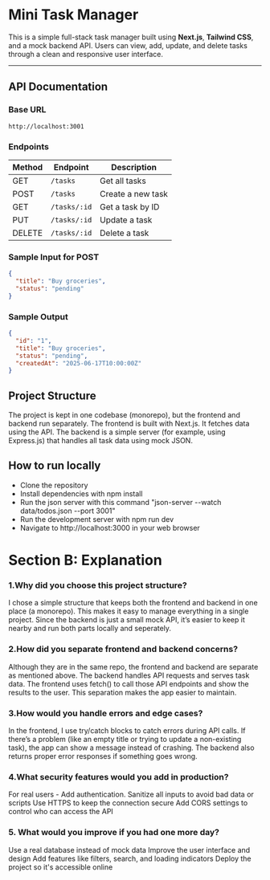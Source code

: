 # Mini Task Manager

This is a simple full-stack task manager built using **Next.js**, **Tailwind CSS**, and a mock backend API. Users can view, add, update, and delete tasks through a clean and responsive user interface.

---

## API Documentation

### Base URL
```http://localhost:3001```


### Endpoints

| Method | Endpoint         | Description            |
|--------|------------------|------------------------|
| GET    | `/tasks`         | Get all tasks          |
| POST   | `/tasks`         | Create a new task      |
| GET    | `/tasks/:id`     | Get a task by ID       |
| PUT    | `/tasks/:id`     | Update a task          |
| DELETE | `/tasks/:id`     | Delete a task          |

### Sample Input for POST

```json
{
  "title": "Buy groceries",
  "status": "pending"
}
```
### Sample Output
```json
{
  "id": "1",
  "title": "Buy groceries",
  "status": "pending",
  "createdAt": "2025-06-17T10:00:00Z"
}
```

## Project Structure
The project is kept in one codebase (monorepo), but the frontend and backend run separately.
The frontend is built with Next.js. It fetches data using the API.
The backend is a simple server (for example, using Express.js) that handles all task data using mock JSON.

## How to run locally
- Clone the repository
- Install dependencies with npm install
- Run the json server with this command "json-server --watch data/todos.json --port 3001"
- Run the development server with npm run dev
- Navigate to http://localhost:3000 in your web browser



# Section B: Explanation
### 1.Why did you choose this project structure?
I chose a simple structure that keeps both the frontend and backend in one place (a monorepo). This makes it easy to manage everything in a single project. Since the backend is just a small mock API, it’s easier to keep it nearby and run both parts locally and seperately.

### 2.How did you separate frontend and backend concerns?
Although they are in the same repo, the frontend and backend are separate as mentioned above. The backend handles API requests and serves task data. The frontend uses fetch() to call those API endpoints and show the results to the user. This separation makes the app easier to maintain.

### 3.How would you handle errors and edge cases?
In the frontend, I use try/catch blocks to catch errors during API calls. If there’s a problem (like an empty title or trying to update a non-existing task), the app can show a message instead of crashing. The backend also returns proper error responses if something goes wrong.

### 4.What security features would you add in production?
For real users - 
Add authentication.
Sanitize all inputs to avoid bad data or scripts
Use HTTPS to keep the connection secure
Add CORS settings to control who can access the API

### 5. What would you improve if you had one more day?
Use a real database instead of mock data
Improve the user interface and design
Add features like filters, search, and loading indicators
Deploy the project so it's accessible online
